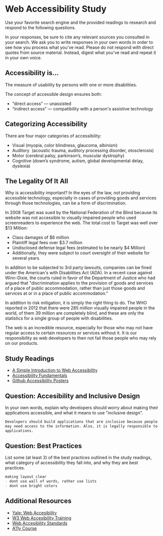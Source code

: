 # Web Accessibility Study

Use your favorite search engine and the provided readings to research and
respond to the following questions.

In your responses, be sure to cite any relevant sources you consulted in your
search. We ask you to write responses in your own words in order to see how you
process what you've read. Please do not respond with direct quotes from source
material. Instead, digest what you've read and repeat it in your own voice.

## Accessibility is...

The measure of usability by persons with one or more disabilities.

The concept of accessible design ensures both:

- “direct access” — unassisted
- “indirect access” — compatibility with a person's assistive technology

## Categorizing Accessibility

There are four major categories of accessibility:

- Visual (myopia, color blindness, glaucoma, albinism)
- Auditory  (acoustic trauma, auditory processing disorder, otosclerosis)
- Motor (cerebral palsy, parkinson’s, muscular dystrophy)
- Cognitive (down’s syndrome, autism, global developmental delay, dyslexia)

## The Legality Of It All

Why is accessibility important? In the eyes of the law, _not_ providing
accessible technology, especially in cases of providing goods and services
through those technologies, can be a form of discrimination.

In 2008 Target was sued by the National Federation of the Blind because its
website was not accessible to visually impaired people who used screenreaders
to experience the web. The total cost to Target was well over $13 Million:

- Class damages of $6 million
- Plaintiff legal fees over $3.7 million
- Undisclosed defense legal fees (estimated to be nearly $4 Million)
- Additionally, they were subject to court oversight of their website for
several years.

In addition to be subjected to 3rd party lawsuits, companies can be fined
under the American's with Disabilities Act (ADA). In a recent case against
Winn-Dixie, the courts ruled in favor of the Department of Justice who had
argued that "discrimination applies to the provision of goods and services
of a place of public accommodation, rather than just those goods and
services at or in a place of public accommodation."

In addition to risk mitigation, it is simply the right thing to do.
The WHO reported in 2012 that there were 285 million visually impaired
people in the world, of them 39 million are completely blind, and these are
only the statistics for a single group of people with disabilities.

The web is an incredible resource, especially for those who may not have
regular access to certain resources or services without it. It is
our responsibility as web developers to then not fail those people who may
rely on our products.

## Study Readings

- [A Simple Introduction to Web Accessibility](https://www.creativebloq.com/netmag/simple-introduction-web-accessibility-7116888)
- [Accessibility Fundamentals](https://developers.google.com/web/fundamentals/accessibility/)
- [Github Accessibility Posters](https://github.com/UKHomeOffice/posters/blob/master/accessibility/dos-donts/posters_en-UK/accessibility-posters-set.pdf)

## Question: Accesibility and Inclusive Design

In your own words, explain why developers should worry about making their
applications accessible, and what it means to use "inclusive design".

```md
Developers should build applications that are inclusive because people of all abilities
may need access to the information. Also, it is legally responsible to have accessible
applications.
```

## Question: Best Practices

List some (at least 3) of the best practices outlined in the study readings,
what category of accessibility they fall into, and why they are
best practices.

```md
making layout clear
- dont use wall of words, rather use lists
- dont use bright colors
```

## Additional Resources

- [Yale: Web Accesibility](https://usability.yale.edu/web-accessibility/articles)
- [W3 Web Accesibility Training](https://www.w3.org/WAI/teach-advocate/accessibility-training/topics/)
- [Web Accesibility Standards](https://webaim.org/standards/wcag/checklist)
- [A11y Course](https://github.com/mgifford/a11y-courses)

